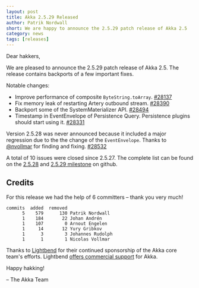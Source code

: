 ```yaml
---
layout: post
title: Akka 2.5.29 Released
author: Patrik Nordwall
short: We are happy to announce the 2.5.29 patch release of Akka 2.5
category: news
tags: [releases]
---
```


Dear hakkers,

We are pleased to announce the 2.5.29 patch release of Akka 2.5. The release contains backports of a few important fixes.

Notable changes:

* Improve performance of composite `ByteString.toArray`. [#28137](https://github.com/akka/akka/issues/28137)
* Fix memory leak of restarting Artery outbound stream. [#28390](https://github.com/akka/akka/issues/28390)
* Backport some of the SystemMaterializer API. [#28494](https://github.com/akka/akka/pull/28494)
* Timestamp in EventEnvelope of Persistence Query. Persistence plugins should start using it. [#28331](https://github.com/akka/akka/issues/28331)

Version 2.5.28 was never announced because it included a major regression due to the the change of the `EventEnvelope`. Thanks to [@nvollmar](https://github.com/nvollmar) for finding and fixing. [#28532](https://github.com/akka/akka/issues/28532)


A total of 10 issues were closed since 2.5.27. The complete list can be found on the [2.5.28](https://github.com/akka/akka/milestone/158?closed=1) and [2.5.29 milestone](https://github.com/akka/akka/milestone/160?closed=1) on github.

## Credits

For this release we had the help of 6 committers – thank you very much!

```
commits  added  removed
      5    579      130 Patrik Nordwall
      1    184       22 Johan Andrén
      1    107        0 Arnout Engelen
      1     14       12 Yury Gribkov
      1      3        3 Johannes Rudolph
      1      1        1 Nicolas Vollmar
```

Thanks to [Lightbend](https://www.lightbend.com/) for their continued sponsorship of the Akka core team's efforts. Lightbend [offers commercial support](https://www.lightbend.com/akka#subscription) for Akka.

Happy hakking!

– The Akka Team
